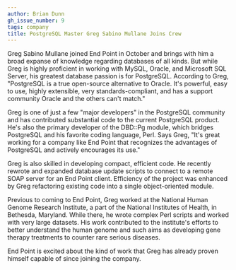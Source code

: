 ```yaml
---
author: Brian Dunn
gh_issue_number: 9
tags: company
title: PostgreSQL Master Greg Sabino Mullane Joins Crew
---
```


Greg Sabino Mullane joined End Point in October and brings with him a broad expanse of knowledge regarding databases of all kinds. But while Greg is highly proficient in working with MySQL, Oracle, and Microsoft SQL Server, his greatest database passion is for PostgreSQL. According to Greg, "PostgreSQL is a true open-source alternative to Oracle. It's powerful, easy to use, highly extensible, very standards-compliant, and has a support community Oracle and the others can't match."

Greg is one of just a few "major developers" in the PostgreSQL community and has contributed substantial code to the current PostgreSQL product. He's also the primary developer of the DBD::Pg module, which bridges PostgreSQL and his favorite coding language, Perl. Says Greg, "It's great working for a company like End Point that recognizes the advantages of PostgreSQL and actively encourages its use."

Greg is also skilled in developing compact, efficient code. He recently rewrote and expanded database update scripts to connect to a remote SOAP server for an End Point client. Efficiency of the project was enhanced by Greg refactoring existing code into a single object-oriented module.

Previous to coming to End Point, Greg worked at the National Human Genome Research Institute, a part of the National Institutes of Health, in Bethesda, Maryland. While there, he wrote complex Perl scripts and worked with very large datasets. His work contributed to the institute's efforts to better understand the human genome and such aims as developing gene therapy treatments to counter rare serious diseases.

End Point is excited about the kind of work that Greg has already proven himself capable of since joining the company.
